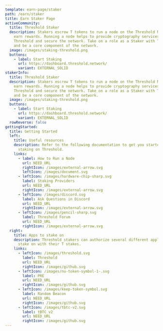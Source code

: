 ```yaml
---
template: earn-page/staker
path: /earn/staker
title: Earn Staker Page
activeCommunity:
  title: Threshold Staker
  description: Stakers escrow T tokens to run a node on the Threshold Network and
    earn rewards. Running a node helps to provide cryptography services on
    Threshold and secure the network. Take on a role as a Staker with Threshold
    and be a core component of the network.
  image: /images/staking-threshold.png
  buttons:
    - label: Start Staking
      url: https://dashboard.threshold.network/
      variant: EXTERNAL_SOLID
stakerInfo:
  title: Threshold Staker
  description: Stakers escrow T tokens to run a node on the Threshold Network and
    earn rewards. Running a node helps to provide cryptography services on
    Threshold and secure the network. Take on a role as a Staker with Threshold
    and be a core component of the network.
  image: /images/staking-threshold.png
  buttons:
    - label: Start Staking
      url: https://dashboard.threshold.network/
      variant: EXTERNAL_SOLID
  rowReverse: false
gettingStarted:
  title: Getting Started
  left:
    title: Useful resources
    description: Refer to the following documentation to get you started with
      staking on Threshold.
    links:
      - label: How to Run a Node
        url: NEED_URL
        rightIcon: /images/external-arrow.svg
        leftIcon: /images/document.svg
      - leftIcon: /images/hardware-chip-sharp.svg
        label: Staking Providers
        url: NEED_URL
        rightIcon: /images/external-arrow.svg
      - leftIcon: /images/discord.svg
        label: Ask Questions in Discord
        url: NEED_URL
        rightIcon: /images/external-arrow.svg
      - leftIcon: /images/pencil-sharp.svg
        label: Threshold Forum
        url: NEED_URL
        rightIcon: /images/external-arrow.svg
  right:
    title: Apps to stake on
    description: Threshold stakers can authorize several different applications to
      stake on with their T stakes.
    links:
      - leftIcon: /images/threshold.svg
        label: Threshold
        url: NEED_URL
        rightIcon: /images/github.svg
      - leftIcon: /images/nu-token-symbol-1-.svg
        label: PRE
        url: NEED_URL
        rightIcon: /images/github.svg
      - leftIcon: /images/keep-token-symbol.svg
        label: Random Beacon
        url: NEED_URL
        rightIcon: /images/github.svg
      - leftIcon: /images/tbtc-v2.svg
        label: tBTC v2
        url: NEED_URL
        rightIcon: /images/github.svg
---
```

